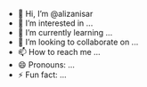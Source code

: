 - 👋 Hi, I’m @alizanisar
- 👀 I’m interested in ...
- 🌱 I’m currently learning ...
- 💞️ I’m looking to collaborate on ...
- 📫 How to reach me ...
- 😄 Pronouns: ...
- ⚡ Fun fact: ...

<!---
alizanisar/alizanisar is a ✨ special ✨ repository because its `README.md` (this file) appears on your GitHub profile.
You can click the Preview link to take a look at your changes.
--->
